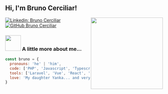 <h2> Hi, I'm Bruno Cerciliar!</h2>
<img align='right' src="https://media.giphy.com/media/0zQx7adhAaxYeqsZQ0/giphy.gif" width="230">

[![Linkedin: Bruno Cerciliar](https://img.shields.io/badge/-Bruno%20Cerciliar-blue?style=flat-square&logo=Linkedin&logoColor=white&link=https://www.linkedin.com/in/bruno-cerciliar/)](https://www.linkedin.com/in/bruno-cerciliar/)
[![GitHub Bruno Cerciliar](https://img.shields.io/github/followers/brunohccz?label=follow&style=social)](https://github.com/brunohccz)


### <img src="https://media.giphy.com/media/ZVik7pBtu9dNS/giphy.gif" width="50"> A little more about me...  

```javascript
const bruno = {
  pronouns: 'he' | 'him',
  code: ['PHP', 'Javascript', 'Typescript', 'HTML', 'CSS'],
  tools: ['Laravel', 'Vue', 'React', 'Node', 'AWS', 'Docker'],
  love: 'My daughter Yanka... and very much COFFEEE!!!'
}
```
